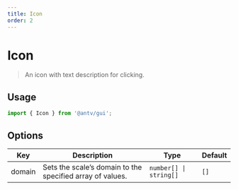 ```yaml
---
title: Icon
order: 2
---
```


# Icon

> An icon with text description for clicking.

## Usage

```ts
import { Icon } from '@antv/gui';
```

## Options

| Key | Description | Type | Default|  
| ----| ----------- | -----| -------|
| domain | Sets the scale’s domain to the specified array of values. | <code>number[] &#124; string[]</code> | `[]` |
